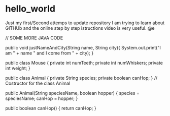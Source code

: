 # hello_world
Just my first/Second attemps to update repository
I am trying to learn about GITHUb and the online step by step istructions video is very useful.
@e

// SOME MORE JAVA CODE

public void justNameAndCity(String name, String city){
   System.out.print("I am " + name " and I come from " + city);
}

public class Mouse {
   private int numTeeth;
   private int numWhiskers;
   private int weight;
}

public class Animal {
   private String species;
   private boolean canHop;
}
// Costructor for the class Animal

public Animal(String speciesName, boolean hopper) 
{
   species = speciesName;
   canHop = hopper;
}

public boolean canHop()
{
   return canHop;
}  


